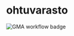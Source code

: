 # ohtuvarasto

![GMA workflow badge](https://github.com/kirkeruusalu/ohtuvarasto/workflows/CI/badge.svg)
